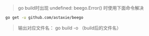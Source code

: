 > go build时出现 undefined: beego.Error() 时使用下面命令解决    
 ```bash
go get -u github.com/astaxie/beego
```

> 输出对应文件名： go build -o （build后的文件名） 